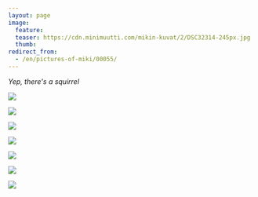 ```yaml
---
layout: page
image:
  feature:
  teaser: https://cdn.minimuutti.com/mikin-kuvat/2/DSC32314-245px.jpg
  thumb:
redirect_from:
  - /en/pictures-of-miki/00055/
---
```


*Yep, there's a squirrel*

![](https://cdn.minimuutti.com/mikin-kuvat/2/DSC32319-800px.jpg)

![](https://cdn.minimuutti.com/mikin-kuvat/2/DSC32314-800px.jpg)

![](https://cdn.minimuutti.com/mikin-kuvat/2/DSC32313-800px.jpg)

![](https://cdn.minimuutti.com/mikin-kuvat/2/DSC32310-800px.jpg)

![](https://cdn.minimuutti.com/mikin-kuvat/2/DSC32274-800px.jpg)

![](https://cdn.minimuutti.com/mikin-kuvat/2/DSC32305-800px.jpg)

![](https://cdn.minimuutti.com/mikin-kuvat/2/DSC32283-800px.jpg)

